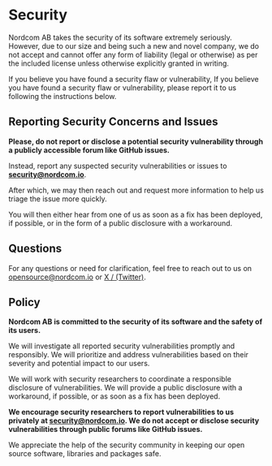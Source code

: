 # Security

Nordcom AB takes the security of its software extremely seriously. However, due to our size and being such a new and novel company, we do not accept and cannot offer any form of liability (legal or otherwise) as per the included license unless otherwise explicitly granted in writing.

If you believe you have found a security flaw or vulnerability, If you believe you have found a security flaw or vulnerability, please report it to us following the instructions below.

## Reporting Security Concerns and Issues

**Please, do not report or disclose a potential security vulnerability through a publicly accessible forum like GitHub issues.**

Instead, report any suspected security vulnerabilities or issues to **[security@nordcom.io](mailto:security@nordcom.io)**.

After which, we may then reach out and request more information to help us triage the issue more quickly.

You will then either hear from one of us as soon as a fix has been deployed, if possible, or in the form of a public disclosure with a workaround.

## Questions

For any questions or need for clarification, feel free to reach out to us on
[opensource@nordcom.io](mailto:opensource@nordcom.io) or [X / (Twitter)](https://x.com/NordcomInc).

## Policy

**Nordcom AB is committed to the security of its software and the safety of its users.**

We will investigate all reported security vulnerabilities promptly and responsibly. We will prioritize and address vulnerabilities based on their severity and potential impact to our users.

We will work with security researchers to coordinate a responsible disclosure of vulnerabilities. We will provide a public disclosure with a workaround, if possible, or as soon as a fix has been deployed.

**We encourage security researchers to report vulnerabilities to us privately at [security@nordcom.io](mailto:security@nordcom.io). We do not accept or disclose security vulnerabilities through public forums like GitHub issues.**

We appreciate the help of the security community in keeping our open source software, libraries and packages safe.
